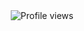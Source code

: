 <div align="center">
  <img src="https://komarev.com/ghpvc/?username=Felinoology&color=1A0A0A&label=victims&base=400" alt="Profile views"/>
</div>

